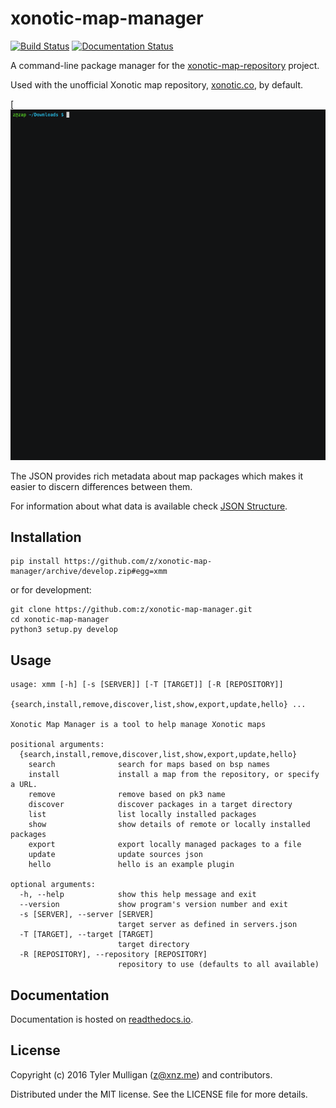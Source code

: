 # xonotic-map-manager

[![Build Status](https://travis-ci.org/z/xonotic-map-manager.svg?branch=develop)](https://travis-ci.org/z/xonotic-map-manager) [![Documentation Status](https://readthedocs.org/projects/xonotic-map-manager/badge/?version=latest)](http://xonotic-map-manager.readthedocs.io/en/latest/?badge=latest)

A command-line package manager for the [xonotic-map-repository](https://github.com/z/xonotic-map-repository) project.

Used with the unofficial Xonotic map repository, [xonotic.co](http://xonotic.co), by default.

[![asciicast](./resources/images/xmm.gif)

The JSON provides rich metadata about map packages which makes it easier
to discern differences between them.

For information about what data is available check [JSON Structure](#JSON-structure).

## Installation

```
pip install https://github.com/z/xonotic-map-manager/archive/develop.zip#egg=xmm
```

or for development:

```
git clone https://github.com:z/xonotic-map-manager.git
cd xonotic-map-manager
python3 setup.py develop
```

## Usage

```
usage: xmm [-h] [-s [SERVER]] [-T [TARGET]] [-R [REPOSITORY]]
           {search,install,remove,discover,list,show,export,update,hello} ...

Xonotic Map Manager is a tool to help manage Xonotic maps

positional arguments:
  {search,install,remove,discover,list,show,export,update,hello}
    search              search for maps based on bsp names
    install             install a map from the repository, or specify a URL.
    remove              remove based on pk3 name
    discover            discover packages in a target directory
    list                list locally installed packages
    show                show details of remote or locally installed packages
    export              export locally managed packages to a file
    update              update sources json
    hello               hello is an example plugin

optional arguments:
  -h, --help            show this help message and exit
  --version             show program's version number and exit
  -s [SERVER], --server [SERVER]
                        target server as defined in servers.json
  -T [TARGET], --target [TARGET]
                        target directory
  -R [REPOSITORY], --repository [REPOSITORY]
                        repository to use (defaults to all available)
```


## Documentation

Documentation is hosted on [readthedocs.io](http://xonotic-map-manager.readthedocs.io/en/latest).

## License

Copyright (c) 2016 Tyler Mulligan (z@xnz.me) and contributors.

Distributed under the MIT license. See the LICENSE file for more details.
